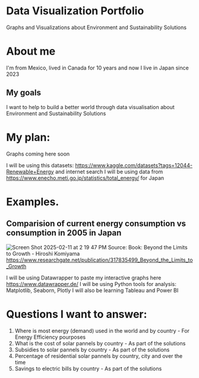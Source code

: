 # Data Visualization Portfolio
Graphs and Visualizations about Environment and Sustainability Solutions

# About me
I'm from Mexico, lived in Canada for 10 years and now I live in Japan since 2023


## My goals
I want to help to build a better world through data visualisation about Environment and Sustainability Solutions

# My plan: 
Graphs coming here soon

I will be using this datasets: https://www.kaggle.com/datasets?tags=12044-Renewable+Energy and internet search
I will be using data from https://www.enecho.meti.go.jp/statistics/total_energy/ for Japan

# Examples. 

## Comparision of current energy consumption vs consumption in 2005 in Japan

![Screen Shot 2025-02-11 at 2 19 47 PM](https://github.com/user-attachments/assets/11b68cac-1da8-40ce-8111-a21184ec352b)
Source: Book: Beyond the Limits to Growth - Hiroshi Komiyama
https://www.researchgate.net/publication/317835499_Beyond_the_Limits_to_Growth




I will be using Datawrapper to paste my interactive graphs here https://www.datawrapper.de/
I will be using Python tools for analysis: Matplotlib, Seaborn, Plotly
I will also be learning Tableau and Power BI

# Questions I want to answer: 
1. Where is most energy (demand) used in the world and by country - For Energy Efficiency pourposes
2. What is the cost of solar pannels by country - As part of the solutions
3. Subsidies to solar pannels by country - As part of the solutions
4. Percentage of residential solar pannels by country, city and over the time
5. Savings to electric bills by country - As part of the solutions
